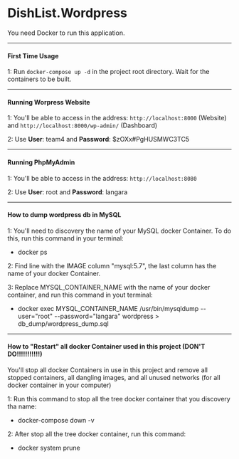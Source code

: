# DishList.Wordpress

You need Docker to run this application.

---

#### First Time Usage

1: Run `docker-compose up -d` in the project root directory. Wait for the containers to be built.

---

#### Running Worpress Website

1: You'll be able to access in the address: `http://localhost:8000` (Website) and `http://localhost:8000/wp-admin/` (Dashboard)

2: Use **User**: team4 and **Password**: \$zOXx#PgHUSMWC3TC5

---

#### Running PhpMyAdmin

1: You'll be able to access in the address: `http://localhost:8080`

2: Use **User**: root and **Password**: langara

---

#### How to dump wordpress db in MySQL

1: You'll need to discovery the name of your MySQL docker Container. To do this, run this command in your terminal:

- docker ps

2: Find line with the IMAGE column "mysql:5.7", the last column has the name of your docker Container.

3: Replace MYSQL_CONTAINER_NAME with the name of your docker container, and run this command in yout terminal:

- docker exec MYSQL_CONTAINER_NAME /usr/bin/mysqldump --user="root" --password="langara" wordpress > db_dump/wordpress_dump.sql

---

#### How to "Restart" all docker Container used in this project (DON'T DO!!!!!!!!!!!)

You'll stop all docker Containers in use in this project and remove all stopped containers, all dangling images, and all unused networks (for all docker container in your computer)

1: Run this command to stop all the tree docker container that you discovery tha name:

- docker-compose down -v

2: After stop all the tree docker container, run this command:

- docker system prune
